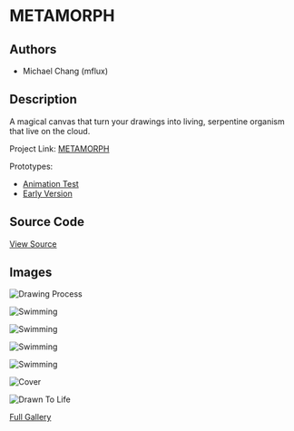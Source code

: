 # METAMORPH

## Authors
- Michael Chang (mflux)

## Description
A magical canvas that turn your drawings into living, serpentine organism that live on the cloud.

Project Link: [METAMORPH](http://drawcreature.appspot.com)

Prototypes: 
- [Animation Test](https://dl.dropboxusercontent.com/u/705999/metamorph/serpentine.html)
- [Early Version](https://dl.dropboxusercontent.com/u/705999/metamorph/metamorph.html)

## Source Code
[View Source](http://drawcreature.appspot.com/js/metamorph.js)

## Images
![Drawing Process](project_images/drawingprocess.gif?raw=true)

![Swimming](project_images/swimming6.gif?raw=true)

![Swimming](project_images/swimming11.gif?raw=true)

![Swimming](project_images/swimming14.gif?raw=true)

![Swimming](project_images/swimming3.gif?raw=true)

![Cover](project_images/cover2.jpg?raw=true)

![Drawn To Life](project_images/drawntolife.gif?raw=true)

[Full Gallery](http://imgur.com/a/wcAvH)

